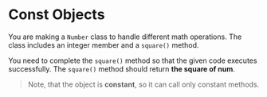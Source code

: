 # Const Objects

You are making a `Number` class to handle different math operations. The class includes an integer member and a `square()` method.

You need to complete the `square()` method so that the given code executes successfully. The `square()` method should return **the square of num**.

>Note, that the object is **constant**, so it can call only constant methods.